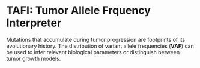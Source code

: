 # TAFI: Tumor Allele Frquency Interpreter

Mutations that accumulate during tumor progression are footprints of its evolutionary history. The distribution of variant allele frequencies (**VAF**) can be used to infer relevant biological parameters or distinguish between tumor growth models.
